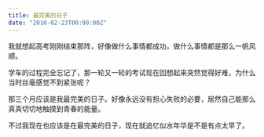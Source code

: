 ```yaml
---
title: 最完美的日子
date: "2010-02-23T00:00:00Z"
---
```


我就想起高考刚刚结束那阵，好像做什么事情都成功，做什么事情都是那么一帆风顺。

学车的过程完全忘记了，那一轮又一轮的考试现在回想起来突然觉得好难，为什么当时丝毫感觉不到紧张呢？

那三个月应该是我最完美的日子。好像永远没有担心失败的必要，居然自己能那么真真切切地触摸到青春的能量。

不过我现在也应该是在最完美的日子，现在就追忆似水年华是不是有点太早了。
